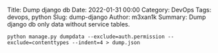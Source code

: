 Title: Dump django db
Date: 2022-01-31 00:00
Category: DevOps
Tags: devops, python
Slug: dump-django
Author: m3xan1k
Summary: Dump django db only data without service tables.


```
python manage.py dumpdata --exclude=auth.permission --exclude=contenttypes --indent=4 > dump.json
```
>